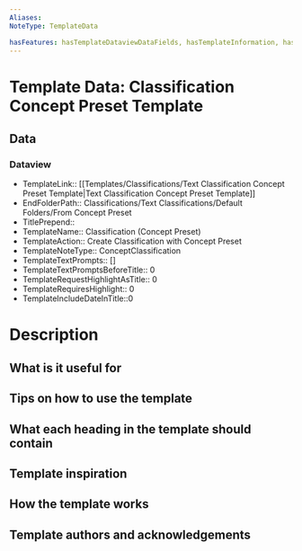 ```yaml
---
Aliases: 
NoteType: TemplateData

hasFeatures: hasTemplateDataviewDataFields, hasTemplateInformation, hasTemplateDescription, hasTemplateUses, hasTemplateTips, hasTemplateHeadingContains, hasHowTheTemplateWorks, hasTemplateInspiration, SystemPrompts
---
```

# Template Data: Classification Concept Preset Template
## Data
### Dataview
- TemplateLink:: [[Templates/Classifications/Text Classification Concept Preset Template|Text Classification Concept Preset Template]]
- EndFolderPath:: Classifications/Text Classifications/Default Folders/From Concept Preset
- TitlePrepend:: 
- TemplateName:: Classification (Concept Preset)
- TemplateAction:: Create Classification with Concept Preset
- TemplateNoteType:: ConceptClassification
- TemplateTextPrompts:: []
- TemplateTextPromptsBeforeTitle:: 0
- TemplateRequestHighlightAsTitle:: 0
- TemplateRequiresHighlight:: 0
- TemplateIncludeDateInTitle::0

# Description

## What is it useful for

## Tips on how to use the template 

## What each heading in the template should contain

## Template inspiration

## How the template works

## Template authors and acknowledgements

